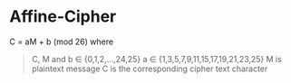 # Affine-Cipher

C = aM + b (mod 26)
where
> C, M and b ∈ {0,1,2,…,24,25} 
> a ∈ {1,3,5,7,9,11,15,17,19,21,23,25}
> M is plaintext message
> C is the corresponding cipher text character

